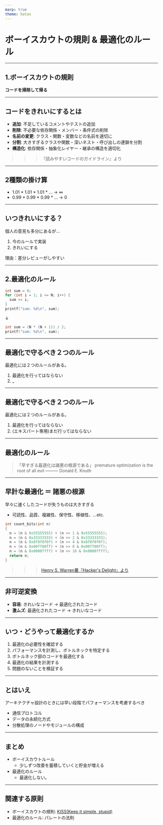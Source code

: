 ```yaml
---
marp: true
theme: katas
---
```

<!-- 
size: 16:9
paginate: true
-->
<!-- header: 勉強会# ― エンジニアとしての解像度を高めるための勉強会-->

# ボーイスカウトの規則 & 最適化のルール

---

## 1.ボーイスカウトの規則

**コードを掃除して帰る**

---

## コードをきれいにするとは

* **追加**: 不足しているコメントやテストの追加
* **削除**: 不必要な依存関係・メンバー・条件式の削除
* **名前の変更**: クラス・関数・変数などの名前を適切に
* **分割**: 大きすぎるクラスや関数・深いネスト・呼び出しの連鎖を分割
* **構造化**: 依存関係・抽象化レイヤー・継承の構造を適切化

>>> 『読みやすいコードのガイドライン』より

---

## 2種類の掛け算

* 1.01 * 1.01 * 1.01 * … → ∞
* 0.99 * 0.99 * 0.99 * … → 0

<!-- 「割れ窓理論」とは、1枚の割られた窓ガラスをそのままにしていると、さらに割られる窓ガラスが増え、いずれ街全体が荒廃してしまうという、アメリカの犯罪学者ジョージ・ケリング博士が提唱した理論(https://www.pref.kyoto.jp/anshin/waremado.html) -->
<!-- 「俺達は腐ったミカンじゃない」は1980年頃放送された『3年B組金八先生』の中で使われた言葉だそう。しらんけど-->

---

## いつきれいにする？

個人の意見も多分にあるが…

1. 今のルールで実装
2. きれいにする

理由：差分レビューがしやすい

<!-- 先にきれいにすると、これまでとの違いがわからなくなってしまう。
きれいにすることは大事だが、機能を実装すると、きれいにするは目的が異なる。
さらに言えば、汚いけどコードの方が、きれいだけど動かないコードよりも何千倍も価値がある。
もちろんいろいろな視点はあると思う。チューニングできていないギターで弾いたって良い演奏はできないとか。

なおリファクタリングをするときのセオリーは、まず動いていることを検証できる環境を用意すること。
テストコードを書いておくのが一般的で、安心して手を加えてもよい状況になったら手を加える。
『レガシーコード改善ガイド』ではレガシーコード(古びたコード)を「テストコードが無いコード」と定義している
-->

---

## 2.最適化のルール

<!-- ここでの最適化とは「パフォーマンス・チューニング」のことを指す。
動作の速いコードを書くこと。 -->

```cpp
int sum = 0;
for (int i = 1; i <= N; i++) {
  sum += i;
}
printf("sum: %d\n", sum);
```
↓

```cpp
int sum = (N * (N + 1)) / 2;
printf("sum: %d\n", sum);
```

---

## 最適化で守るべき２つのルール

最適化には２つのルールがある。

1. 最適化を行ってはならない
1. _

---

## 最適化で守るべき２つのルール

最適化には２つのルールがある。

1. 最適化を行ってはならない
1. (エキスパート専用)まだ行ってはならない

---

## 最適化のルール

> 「早すぎる最適化は諸悪の根源である」
> premature optimization is the root of all evil
> ――― Donald E. Knuth

---

## 早計な最適化 ＝ 諸悪の根源

早々に速くしたコードが失うものは大きすぎる

* 可読性、品質、複雑性、保守性、移植性、...etc.

```cpp
int count_bits(int n)
{
  n = (n & 0x55555555) + (n >> 1 & 0x55555555);
  n = (n & 0x33333333) + (n >> 2 & 0x33333333);
  n = (n & 0x0f0f0f0f) + (n >> 4 & 0x0f0f0f0f);
  n = (n & 0x00ff00ff) + (n >> 8 & 0x00ff00ff);
  n = (n & 0x0000ffff) + (n >> 16 & 0x0000ffff);
  return n;
}
```

>>> [Henry S. Warren著『Hacker's Delight』より](https://www.amazon.co.jp/exec/obidos/ASIN/0201914654)

<!-- 渡した数値のビットの1の数を数えるコード。1960年代に考案 -->
<!-- Intel x86 アーキテクチャが SSE 4.2 から導入した population count 命令の POPCNT を使うのが何倍も速い。 -->
<!-- C++20でも int n = std::popcount(n); と書ける。 -->
---

## 非可逆変換

* <b>容易</b>: きれいなコード → 最適化されたコード
* **激ムズ**: 最適化されたコード → きれいなコード

---

## いつ・どうやって最適化するか

1. 最適化の必要性を確認する
2. パフォーマンスを計測し、ボトルネックを特定する
3. ボトルネック部のコードを最適化する
4. 最適化の結果を計測する
5. 問題のないことを検証する

<!-- ユーザーはそこまで必要性を感じていないかもしれない -->
<!-- ボトルネックを見つけることが先決。特定の部分だけに時間の多くがかかっていることがほとんど。だから計測すること。
パレートの法則も適用される。ボトルネックに関する経験則として、全体の1%〜25%のコードが75%〜99%のリソースを消費すると言われている。（Wikipedia: 最適化） -->
<!-- ようやくここで最適化。 -->
<!-- まだ終わっていない。そのあと計測して、本当に速くなったかを確認する -->
<!-- そして動作の検証。ここまでやってようやく最適化が終わる -->

---

## とはいえ

アーキテクチャ設計のときには早い段階でパフォーマンスを考慮するべき

* 通信プロトコル
* データの永続化方式
* 分散処理のノードやモジュールの構成

<!-- アーキテクチャは影響が広範囲に渡るため、あとから問題が見つかっても変更が困難だから。
もう少し一般化した表現にすると、あとからの変更が困難であるほど設計も慎重にならざるをえない。
前回のYAGNIでファームのコードは消しづらいというのも、あらゆることに慎重にならざるを得ないから。
 -->
<!-- 銀の弾丸は存在しない、を説明したときに、銀の弾丸は存在すると言ったことを覚えているか。
本質的な複雑性と偶有的な複雑性の2つがあって、後者には結果を激変させる特効薬が存在すると。
アーキテクチャ選定、ファーム開発、ミッションクリティカルな処理に対して、早い段階での詳細な検討は銀の弾丸になりうることを覚えておいてほしい -->

---

## まとめ

* ボーイスカウトルール
    * 少しずつ改善を蓄積していくと貯金が増える
* 最適化のルール
    * 最適化しない。

<!-- 最適化しなければならない場合、アドバイスとしてパフォーマンス計測処理を自動化しておくと良い。
何度も測れるようにして効率化しておけば、 -->

---

## 関連する原則

* ボーイスカウトの規則: [KISS(Keep it simple, stupid)](03-kiss.md)
* 最適化のルール: パレートの法則